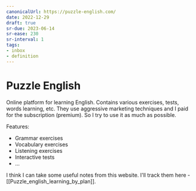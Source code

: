 ```yaml
---
canonicalUrl: https://puzzle-english.com/
date: 2022-12-29
draft: true
sr-due: 2023-06-14
sr-ease: 230
sr-interval: 1
tags:
- inbox
- definition
---
```


# Puzzle English

Online platform for learning English. Contains various exercises, tests, words
learning, etc. They use aggressive marketing techniques and I paid for the
subscription (premium). So I try to use it as much as possible.

Features:

- Grammar exercises
- Vocabulary exercises
- Listening exercises
- Interactive tests
- ...

I think I can take some useful notes from this website. I'll track them here -
[[Puzzle_english_learning_by_plan]].
